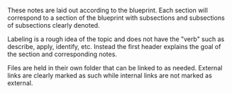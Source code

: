 These notes are laid out according to the blueprint. Each section will correspond to a section of the blueprint with subsections and subsections of subsections clearly denoted. 

Labeling is a rough idea of the topic and does not have the "verb" such as describe, apply, identify, etc. Instead the first header explains the goal of the section and corresponding notes.

Files are held in their own folder that can be linked to as needed. External links are clearly marked as such while internal links are not marked as external.